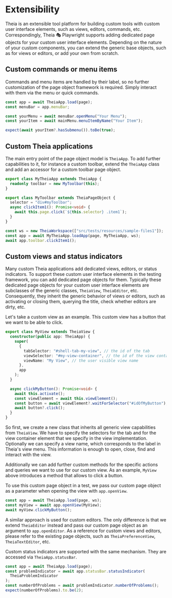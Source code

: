 # Extensibility

Theia is an extensible tool platform for building custom tools with custom user interface elements, such as views, editors, commands, etc.
Correspondingly, Theia 🎭 Playwright supports adding dedicated page objects for your custom user interface elements.
Depending on the nature of your custom components, you can extend the generic base objects, such as for views or editors, or add your own from scratch.

## Custom commands or menu items

Commands and menu items are handled by their label, so no further customization of the page object framework is required.
Simply interact with them via the menu or quick commands.

```typescript
const app = await TheiaApp.load(page);
const menuBar = app.menuBar;

const yourMenu = await menuBar.openMenu("Your Menu");
const yourItem = await mainMenu.menuItemByName("Your Item");

expect(await yourItem?.hasSubmenu()).toBe(true);
```

## Custom Theia applications

The main entry point of the page object model is `TheiaApp`.
To add further capabilities to it, for instance a custom toolbar, extend the `TheiaApp` class and add an accessor for a custom toolbar page object.

```typescript
export class MyTheiaApp extends TheiaApp {
  readonly toolbar = new MyToolbar(this);
}

export class MyToolbar extends TheiaPageObject {
  selector = "div#myToolbar";
  async clickItem1(): Promise<void> {
    await this.page.click(`${this.selector} .item1`);
  }
}

const ws = new TheiaWorkspace(["src/tests/resources/sample-files1"]);
const app = await MyTheiaApp.loadApp(page, MyTheiaApp, ws);
await app.toolbar.clickItem1();
```

## Custom views and status indicators

Many custom Theia applications add dedicated views, editors, or status indicators.
To support these custom user interface elements in the testing framework, you can add dedicated page objects for them.
Typically these dedicated page objects for your custom user interface elements are subclasses of the generic classes, `TheiaView`, `TheiaEditor`, etc.
Consequently, they inherit the generic behavior of views or editors, such as activating or closing them, querying the title, check whether editors are dirty, etc.

Let's take a custom view as an example. This custom view has a button that we want to be able to click.

```typescript
export class MyView extends TheiaView {
  constructor(public app: TheiaApp) {
    super(
      {
        tabSelector: "#shell-tab-my-view", // the id of the tab
        viewSelector: "#my-view-container", // the id of the view container
        viewName: "My View", // the user visible view name
      },
      app
    );
  }

  async clickMyButton(): Promise<void> {
    await this.activate();
    const viewElement = await this.viewElement();
    const button = await viewElement?.waitForSelector("#idOfMyButton");
    await button?.click();
  }
}
```

So first, we create a new class that inherits all generic view capabilities from `TheiaView`.
We have to specify the selectors for the tab and for the view container element that we specify in the view implementation.
Optionally we can specify a view name, which corresponds to the label in Theia's view menu.
This information is enough to open, close, find and interact with the view.

Additionally we can add further custom methods for the specific actions and queries we want to use for our custom view.
As an example, `MyView` above introduces a method that allows to click a button.

To use this custom page object in a test, we pass our custom page object as a parameter when opening the view with `app.openView`.

```typescript
const app = await TheiaApp.load(page, ws);
const myView = await app.openView(MyView);
await myView.clickMyButton();
```

A similar approach is used for custom editors. The only difference is that we extend `TheiaEditor` instead and pass our custom page object as an argument to `app.openEditor`.
As a reference for custom views and editors, please refer to the existing page objects, such as `TheiaPreferenceView`, `TheiaTextEditor`, etc.

Custom status indicators are supported with the same mechanism. They are accessed via `TheiaApp.statusBar`.

```typescript
const app = await TheiaApp.load(page);
const problemIndicator = await app.statusBar.statusIndicator(
  TheiaProblemIndicator
);
const numberOfProblems = await problemIndicator.numberOfProblems();
expect(numberOfProblems).to.be(2);
```
